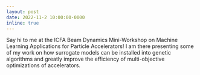 ```yaml
---
layout: post
date: 2022-11-2 10:00:00-0000
inline: true
---
```


Say hi to me at the ICFA Beam Dynamics Mini-Workshop on Machine Learning Applications for Particle Accelerators! I am there presenting some of my work on how surrogate models can be installed into genetic algorithms and greatly improve the efficiency of multi-objective optimizations of accelerators.